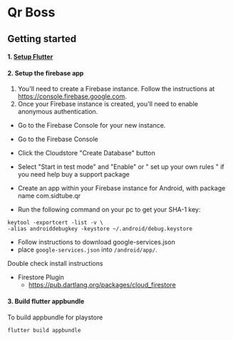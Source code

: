 # Qr Boss


## Getting started


#### 1. [Setup Flutter](https://flutter.io/setup/)



#### 2. Setup the firebase app

1. You'll need to create a Firebase instance. Follow the instructions at https://console.firebase.google.com.
2. Once your Firebase instance is created, you'll need to enable anonymous authentication.

* Go to the Firebase Console for your new instance.
* Go to the Firebase Console
* Click the Cloudstore "Create Database" button
* Select "Start in test mode" and "Enable" or " set up your own rules " if you need help buy a support package

* Create an app within your Firebase instance for Android, with package name com.sidtube.qr
* Run the following command on your pc to get your SHA-1 key:

```
keytool -exportcert -list -v \
-alias androiddebugkey -keystore ~/.android/debug.keystore
```

* Follow instructions to download google-services.json
* place `google-services.json` into `/android/app/`.




Double check install instructions 

   - Firestore Plugin
     -  https://pub.dartlang.org/packages/cloud_firestore

#### 3. Build flutter appbundle 

To build appbundle for playstore 



 ```
 flutter build appbundle

```

